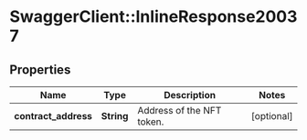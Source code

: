 # SwaggerClient::InlineResponse20037

## Properties
Name | Type | Description | Notes
------------ | ------------- | ------------- | -------------
**contract_address** | **String** | Address of the NFT token. | [optional] 

